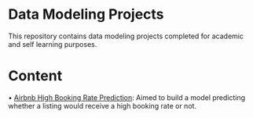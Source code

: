 # Data Modeling Projects
This repository contains data modeling projects completed for academic and self learning purposes. 

# Content
• [Airbnb High Booking Rate Prediction](https://github.com/IrisGuo0407/projectcollection.github.com/blob/master/Airbnb%20High%20Booking%20Rate%20Prediction.R): Aimed to build a model predicting whether a listing would receive a high booking rate or not.


